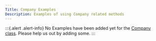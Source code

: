 ```yaml
---
Title: Company Examples
Description: Examples of using Company related methods
---
```


:::{.alert .alert-info}
No Examples have been added yet for the [Company class](../../api/Faker/Company).
Please help us out by adding some.
:::
